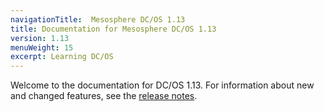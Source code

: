 ```yaml
---
navigationTitle:  Mesosphere DC/OS 1.13
title: Documentation for Mesosphere DC/OS 1.13
version: 1.13
menuWeight: 15
excerpt: Learning DC/OS
---
```


Welcome to the documentation for DC/OS 1.13. For information about new and changed features, see the [release notes](/mesosphere/dcos/1.13/release-notes/).
